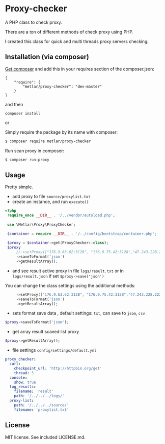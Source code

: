 # Proxy-checker

A PHP class to check proxy.

There are a ton of different methods of check proxy using PHP.

I created this class for quick and multi threads proxy servers checking.
## Installation (via composer)

[Get composer](http://getcomposer.org/doc/00-intro.md) and add this in your requires section of the composer.json:

```
{
    "require": {
        "metlar/proxy-checker": "dev-master"
    }
}
```

and then

```
composer install
```
or

Simply require the package by its name with composer:
```bash
$ composer require metlar/proxy-checker
```

Run scan proxy in composer:
```bash
$ composer run:proxy
```

## Usage

Pretty simple. 
 - add proxy to file `source/proxylist.txt`
 - create an instance, and run `execute()`

```php
<?php
 require_once __DIR__ . '/../vendor/autoload.php';
 
 use \Metlar\Proxy\ProxyChecker;
 
 $container = require __DIR__ . '/../config/bootstrap/container.php';
 
 $proxy = $container->get(ProxyChecker::class);
 $proxy
     //->setProxy(["176.9.63.62:3128", "176.9.75.42:3128","47.243.228.222:59394","20.105.253.176:8080","117.127.16.205:8080"])
     ->saveToFormat('json')
     ->getResultArray();
```

- and see result active proxy in file `logs/result.txt` or in `logs/result.json` if set `$proxy->save('json')`

You can change the class settings using the additional methods:
```php
     ->setProxy(["176.9.63.62:3128", "176.9.75.42:3128","47.243.228.222:59394","20.105.253.176:8080","117.127.16.205:8080"])
     ->saveToFormat('json')
     ->getResultArray();
```


- sets format save data , default settings: `txt`, can save to `json`, `csv`
```php 
$proxy->saveToFormat('json');
``` 

- get array result scaned list proxy
```php 
$proxy->getResultArray();
``` 

- file settings `config/settings/default.yml`
```yaml 
proxy_checker:
  curl:
    checkpoint_url: 'http://httpbin.org/get'
    thread: 5
  console:
    show: true
  log_results:
    filename: 'result'
    path: '/../../../logs/'
  proxy-list:
    path: '/../../../source/'
    filename: 'proxylist.txt'
``` 

## License

MIT license. See included LICENSE.md.